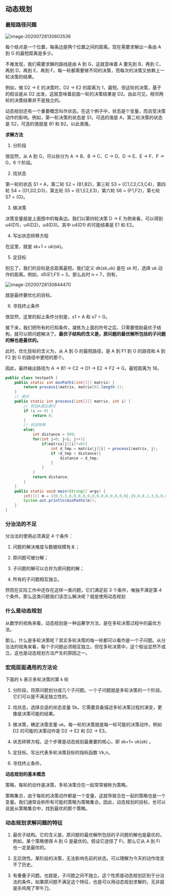 ## 动态规划

### 最短路径问题

![image-20200728130603536](C:\Users\xuyingfeng\AppData\Roaming\Typora\typora-user-images\image-20200728130603536.png)

每个结点是一个位置，每条边是两个位置之间的距离。现在需要求解出一条由 A 到 G 的最短距离是多少。

不难发现，我们需要求解的路线是由 A 到 G，这就意味着 A 要先到 B，再到 C，再到 D，再到 E，再到 F。每一轮都需要做不同的决策，而每次的决策又依赖上一轮决策的结果。

例如，做 D2 -> E 的决策时，D2 -> E2 的距离为 1，最短。但这轮的决策，基于的假设是从 D2 出发，这就意味着前面一轮的决策结果是 D2。由此可见，相邻两轮的决策结果并不是独立的。

动态规划还有一个重要概念叫作状态。在这个例子中，状态是个变量，而且受决策动作的影响。例如，第一轮决策的状态是 S1，可选的值是 A，第二轮决策的状态是 S2，可选的值就是 B1 和 B2。以此类推。

**求解方法**

1. 分阶段

很显然，从 A 到 G，可以拆分为 A -> B、B -> C、C -> D、D -> E、E -> F、F -> G，6 个阶段。

2. 找状态

第一轮的状态 S1 = A，第二轮 S2 = {B1,B2}，第三轮 S3 = {C1,C2,C3,C4}，第四轮 S4 = {D1,D2,D3}，第五轮 S5 = {E1,E2,E3}，第六轮 S6 = {F1,F2}，第七轮 S7 = {G}。

3. 做决策

决策变量就是上面图中的每条边。我们以第四轮决策 D -> E 为例来看，可以得到 u4(D1)，u4(D2)，u4(D3)。其中 u4(D1) 的可能结果是 E1 和 E2。

4. 写出状态转移方程

在这里，就是 sk+1 = uk(sk)。

5. 定目标

别忘了，我们的目标是总距离最短。我们定义 dk(sk,uk) 是在 sk 时，选择 uk 动作的距离。例如，d5(E1,F1) = 3。那么此时 n = 7，则有，

![image-20200728130844470](C:\Users\xuyingfeng\AppData\Roaming\Typora\typora-user-images\image-20200728130844470.png)

就是最终要优化的目标。

6. 寻找终止条件

很显然，这里的起止条件分别是，s1 = A 和 s7 = G。



接下来，我们把所有的已知条件，凝练为上面的符号之后，只需要借助最优子结构，就可以把问题解决了。**最优子结构的含义是，原问题的最优解所包括的子问题的解也是最优的。**

此时，优化目标的含义为，从 A 到 G 的最短路径，是 A 到 F1 到 G 的路径和 A 到 F2 到 G 的路径中更短的那个。

因此，最终输出路径为 A -> B1 -> C2 -> D1 -> E2 -> F2 -> G，最短距离为 18。

```java
public class testpath {
    public static int minPath1(int[][] matrix) {
        return process1(matrix, matrix[0].length-1);
    }
    // 递归
    public static int process1(int[][] matrix, int i) {
        // 到达A退出递归
        if (i == 0) {
            return 0;
        }
        // 状态转移
        else{
            int distance = 999;
            for(int j=0; j<i; j++){
                if(matrix[j][i]!=0){
                    int d_tmp = matrix[j][i] + process1(matrix, j);
                    if (d_tmp < distance){
                        distance = d_tmp;
                    }
                }
            }
            return distance;
        }
    }
    public static void main(String[] args) {
        int[][] m = {{0,5,3,0,0,0,0,0,0,0,0,0,0,0,0,0},{0,0,0,1,3,6,0,0,0,0,0,0,0,0,0,0},{0,0,0,0,8,7,6,0,0,0,0,0,0,0,0,0},{0,0,0,0,0,0,0,6,8,0,0,0,0,0,0,0},{0,0,0,0,0,0,0,3,5,0,0,0,0,0,0,0},{0,0,0,0,0,0,0,0,3,3,0,0,0,0,0,0},{0,0,0,0,0,0,0,0,8,4,0,0,0,0,0,0},{0,0,0,0,0,0,0,0,0,0,2,2,0,0,0,0},{0,0,0,0,0,0,0,0,0,0,0,1,2,0,0,0},{0,0,0,0,0,0,0,0,0,0,0,3,3,0,0,0},{0,0,0,0,0,0,0,0,0,0,0,0,0,3,5,0},{0,0,0,0,0,0,0,0,0,0,0,0,0,5,2,0},{0,0,0,0,0,0,0,0,0,0,0,0,0,6,6,0},{0,0,0,0,0,0,0,0,0,0,0,0,0,0,0,4},{0,0,0,0,0,0,0,0,0,0,0,0,0,0,0,3}};
        System.out.println(minPath1(m));
    }
}

```

### 分治法的不足

分治法的使用必须满足 4 个条件：

1. 问题的解决难度与数据规模有关；

2. 原问题可被分解；

3. 子问题的解可以合并为原问题的解；

4. 所有的子问题相互独立。

然而在实际工作中还存在这样一类问题，它们满足前 3 个条件，唯独不满足第 4 个条件。那么这类问题我们该怎么解决呢？就是使用动态规划

### 什么是动态规划

从数学的视角来看，动态规划是一种运筹学方法，是在多轮决策过程中的最优方法。

那么，什么是多轮决策呢？其实多轮决策的每一轮都可以看作是一个子问题。从分治法的视角来看，每个子问题必须相互独立。但在多轮决策中，这个假设显然不成立。这也是动态规划方法产生的原因之一。

### 宏观层面通用的方法论

下面的 k 表示多轮决策的第 k 轮

1. 分阶段，将原问题划分成几个子问题。一个子问题就是多轮决策的一个阶段，它们可以是不满足独立性的。

2. 找状态，选择合适的状态变量 Sk。它需要具备描述多轮决策过程的演变，更像是决策可能的结果。

3. 做决策，确定决策变量 uk。每一轮的决策就是每一轮可能的决策动作，例如 D2 的可能的决策动作是 D2 -> E2 和 D2 -> E3。

4. 状态转移方程。这个步骤是动态规划最重要的核心，即 sk+1= uk(sk) 。

5. 定目标。写出代表多轮决策目标的指标函数 Vk,n。

6. 寻找终止条件。

**动态规划的基本概念**

策略，每轮的动作是决策，多轮决策合在一起常常被称为策略。

策略集合，由于每轮的决策动作都是一个变量，这就导致合在一起的策略也是一个变量。我们通常会称所有可能的策略为策略集合。因此，动态规划的目标，也可以说是从策略集合中，找到最优的那个策略。

### 动态规划求解问题的特征

1. 最优子结构。它的含义是，原问题的最优解所包括的子问题的解也是最优的。例如，某个策略使得 A 到 G 是最优的。假设它途径了 Fi，那么它从 A 到 Fi 也一定是最优的。

2. 无后效性。某阶段的决策，无法影响先前的状态。可以理解为今天的动作改变不了历史。

3. 有重叠子问题。也就是，子问题之间不独立。这个性质是动态规划区别于分治法的条件。如果原问题不满足这个特征，也是可以用动态规划求解的，无非就是杀鸡用了宰牛刀。